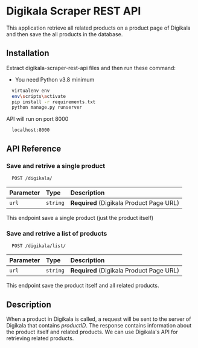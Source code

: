 
# Digikala Scraper REST API

This application retrieve all related products on a product page of Digikala and then save the all products in the database.



## Installation

Extract digikala-scraper-rest-api files and then run these command:
* You need Python v3.8 minimum
```bash
  virtualenv env
  env\scripts\activate
  pip install -r requirements.txt
  python manage.py runserver
```

API will run on port 8000

```
  localhost:8000
```
## API Reference

### Save and retrive a single product

```http
  POST /digikala/
```

| Parameter | Type     | Description                |
| :-------- | :------- | :------------------------- |
| `url` | `string` | **Required** (Digikala Product Page URL) |

This endpoint save a single product (just the product itself)

### Save and retrive a list of products

```http
  POST /digikala/list/
```

| Parameter | Type     | Description                       |
| :-------- | :------- | :-------------------------------- |
| `url`      | `string` | **Required** (Digikala Product Page URL) |

This endpoint save the product itself and all related products.


## Description

When a product in Digikala is called, a request will be sent to the server of Digikala that contains *productID*.
The response contains information about the product itself and related products.
We can use Digikala's API for retrieving related products.